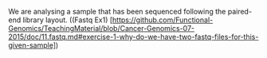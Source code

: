 We are analysing a sample that has been sequenced following the paired-end library layout. ((Fastq Ex1) [https://github.com/Functional-Genomics/TeachingMaterial/blob/Cancer-Genomics-07-2015/doc/11.fastq.md#exercise-1-why-do-we-have-two-fastq-files-for-this-given-sample])

